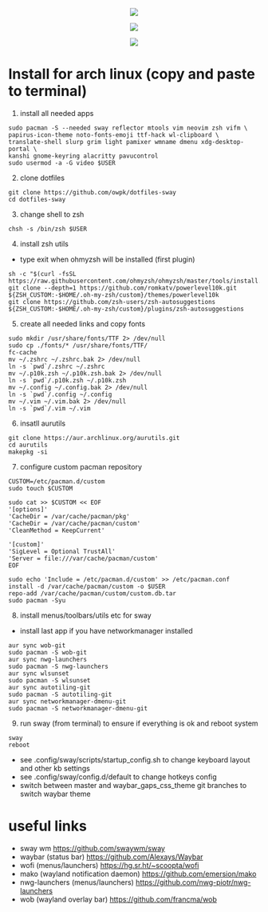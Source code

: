 <p align="center">
   <img src="https://github.com/owpk/dotfiles-sway/blob/master/sc.jpg"/>
</p>
<p align="center">
   <img src="https://github.com/owpk/dotfiles-sway/blob/master/sc_wbg.png"/>
</p>
<p align="center">
   <img src="https://github.com/owpk/dotfiles-sway/blob/master/sc.gif"/>
</p>

# Install for arch linux (copy and paste to terminal)

1. install all needed apps
```
sudo pacman -S --needed sway reflector mtools vim neovim zsh vifm \
papirus-icon-theme noto-fonts-emoji ttf-hack wl-clipboard \
translate-shell slurp grim light pamixer wmname dmenu xdg-desktop-portal \
kanshi gnome-keyring alacritty pavucontrol
sudo usermod -a -G video $USER
```
2. clone dotfiles
```
git clone https://github.com/owpk/dotfiles-sway
cd dotfiles-sway
```
3. change shell to zsh
```
chsh -s /bin/zsh $USER
```
4. install zsh utils
- type exit when ohmyzsh will be installed (first plugin)
```
sh -c "$(curl -fsSL https://raw.githubusercontent.com/ohmyzsh/ohmyzsh/master/tools/install.sh)"
git clone --depth=1 https://github.com/romkatv/powerlevel10k.git ${ZSH_CUSTOM:-$HOME/.oh-my-zsh/custom}/themes/powerlevel10k
git clone https://github.com/zsh-users/zsh-autosuggestions ${ZSH_CUSTOM:-$HOME/.oh-my-zsh/custom}/plugins/zsh-autosuggestions
```
5. create all needed links and copy fonts
```
sudo mkdir /usr/share/fonts/TTF 2> /dev/null
sudo cp ./fonts/* /usr/share/fonts/TTF/
fc-cache
mv ~/.zshrc ~/.zshrc.bak 2> /dev/null
ln -s `pwd`/.zshrc ~/.zshrc
mv ~/.p10k.zsh ~/.p10k.zsh.bak 2> /dev/null
ln -s `pwd`/.p10k.zsh ~/.p10k.zsh
mv ~/.config ~/.config.bak 2> /dev/null
ln -s `pwd`/.config ~/.config
mv ~/.vim ~/.vim.bak 2> /dev/null
ln -s `pwd`/.vim ~/.vim
```
6. insatll aurutils
```
git clone https://aur.archlinux.org/aurutils.git
cd aurutils
makepkg -si
```

7. configure custom pacman repository
```
CUSTOM=/etc/pacman.d/custom
sudo touch $CUSTOM

sudo cat >> $CUSTOM << EOF
'[options]'
'CacheDir = /var/cache/pacman/pkg'
'CacheDir = /var/cache/pacman/custom'
'CleanMethod = KeepCurrent'

'[custom]'
'SigLevel = Optional TrustAll'
'Server = file:///var/cache/pacman/custom'
EOF

sudo echo 'Include = /etc/pacman.d/custom' >> /etc/pacman.conf
install -d /var/cache/pacman/custom -o $USER
repo-add /var/cache/pacman/custom/custom.db.tar
sudo pacman -Syu
```
8. install menus/toolbars/utils etc for sway
 - install last app if you have networkmanager installed
```
aur sync wob-git
sudo pacman -S wob-git
aur sync nwg-launchers
sudo pacman -S nwg-launchers
aur sync wlsunset
sudo pacman -S wlsunset
aur sync autotiling-git
sudo pacman -S autotiling-git
aur sync networkmanager-dmenu-git
sudo pacman -S networkmanager-dmenu-git
```
9. run sway (from terminal) to ensure if everything is ok and reboot system
```
sway
reboot
```
- see .config/sway/scripts/startup_config.sh to change keyboard layout and other kb settings
- see .config/sway/config.d/default to change hotkeys config
- switch between master and waybar_gaps_css_theme git branches to switch waybar theme

# useful links
- sway wm
https://github.com/swaywm/sway
- waybar (status bar)
https://github.com/Alexays/Waybar
- wofi (menus/launchers)
https://hg.sr.ht/~scoopta/wofi
- mako (wayland notification daemon)
https://github.com/emersion/mako
- nwg-launchers (menus/launchers)
https://github.com/nwg-piotr/nwg-launchers
- wob (wayland overlay bar)
https://github.com/francma/wob
